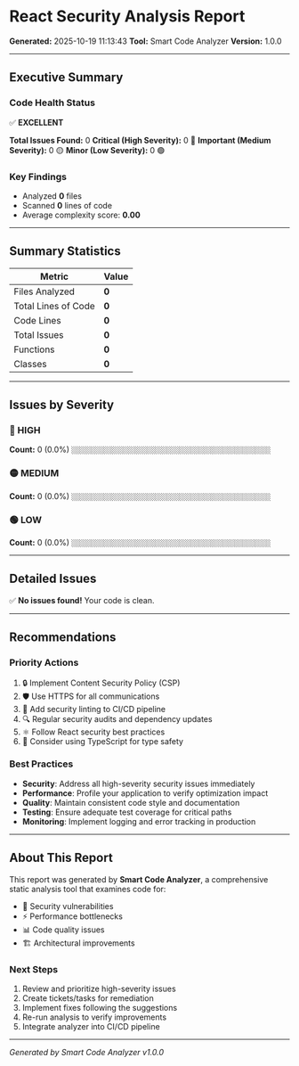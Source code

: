 # React Security Analysis Report

**Generated:** 2025-10-19 11:13:43
**Tool:** Smart Code Analyzer
**Version:** 1.0.0

---


## Executive Summary

### Code Health Status
✅ **EXCELLENT**

**Total Issues Found:** 0
**Critical (High Severity):** 0 🔴
**Important (Medium Severity):** 0 🟡
**Minor (Low Severity):** 0 🟢

### Key Findings
- Analyzed **0** files
- Scanned **0** lines of code
- Average complexity score: **0.00**

---


## Summary Statistics

| Metric | Value |
|--------|-------|
| Files Analyzed | **0** |
| Total Lines of Code | **0** |
| Code Lines | **0** |
| Total Issues | **0** |
| Functions | **0** |
| Classes | **0** |

---

## Issues by Severity

### 🔴 HIGH
**Count:** 0 (0.0%)
`░░░░░░░░░░░░░░░░░░░░░░░░░░░░░░░░░░░░░░░░░░░░░░░░░░`

### 🟡 MEDIUM
**Count:** 0 (0.0%)
`░░░░░░░░░░░░░░░░░░░░░░░░░░░░░░░░░░░░░░░░░░░░░░░░░░`

### 🟢 LOW
**Count:** 0 (0.0%)
`░░░░░░░░░░░░░░░░░░░░░░░░░░░░░░░░░░░░░░░░░░░░░░░░░░`

---



## Detailed Issues

✅ **No issues found!** Your code is clean.

---


## Recommendations

### Priority Actions

1. 🔒 Implement Content Security Policy (CSP)
2. 🛡️ Use HTTPS for all communications
3. 📝 Add security linting to CI/CD pipeline
4. 🔍 Regular security audits and dependency updates
5. ⚛️ Follow React security best practices
6. 🚀 Consider using TypeScript for type safety


### Best Practices

- **Security**: Address all high-severity security issues immediately
- **Performance**: Profile your application to verify optimization impact
- **Quality**: Maintain consistent code style and documentation
- **Testing**: Ensure adequate test coverage for critical paths
- **Monitoring**: Implement logging and error tracking in production

---


## About This Report

This report was generated by **Smart Code Analyzer**, a comprehensive static analysis tool that examines code for:
- 🔐 Security vulnerabilities
- ⚡ Performance bottlenecks
- 📊 Code quality issues
- 🏗️ Architectural improvements

### Next Steps

1. Review and prioritize high-severity issues
2. Create tickets/tasks for remediation
3. Implement fixes following the suggestions
4. Re-run analysis to verify improvements
5. Integrate analyzer into CI/CD pipeline

---

*Generated by Smart Code Analyzer v1.0.0*
